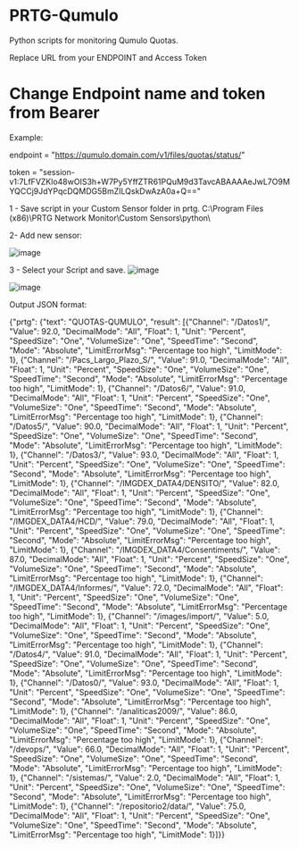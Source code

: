 # PRTG-Qumulo
Python scripts for monitoring Qumulo Quotas.

Replace URL from your ENDPOINT and Access Token

# Change Endpoint name and token from Bearer

Example:

endpoint = "https://qumulo.domain.com/v1/files/quotas/status/"

token = "session-v1:7LfFVZKlo48wOIS3h+W7Py5YffZTR61PQuM9d3TavcABAAAAeJwL7O9MYQCCj9JdYPqcDQMDG5BmZILQskDwAzA0a+Q=="

1 - Save script in your Custom Sensor folder in prtg.
C:\Program Files (x86)\PRTG Network Monitor\Custom Sensors\python\

2- Add new sensor:


  ![image](https://github.com/echu1985/PRTG-Qumulo/assets/47377572/90dcf22e-379f-4b2c-8cda-13052be83be5)



3 - Select your Script and save.
    ![image](https://github.com/echu1985/PRTG-Qumulo/assets/47377572/317a12e0-b3fc-4c60-9889-db5576d2d860)




![image](https://github.com/echu1985/PRTG-Qumulo/assets/47377572/d50d1eba-a87c-4afb-98a9-a7dffd391f81)


Output JSON format:

{"prtg": {"text": "QUOTAS-QUMULO", "result": [{"Channel": "/Datos1/", "Value": 92.0, "DecimalMode": "All", "Float": 1, "Unit": "Percent", "SpeedSize": "One", "VolumeSize": "One", "SpeedTime": "Second", "Mode": "Absolute", "LimitErrorMsg": "Percentage too high", "LimitMode": 1}, {"Channel": "/Pacs_Largo_Plazo_S/", "Value": 91.0, "DecimalMode": "All", "Float": 1, "Unit": "Percent", "SpeedSize": "One", "VolumeSize": "One", "SpeedTime": "Second", "Mode": "Absolute", "LimitErrorMsg": "Percentage too high", "LimitMode": 1}, {"Channel": "/Datos6/", "Value": 91.0, "DecimalMode": "All", "Float": 1, "Unit": "Percent", "SpeedSize": "One", "VolumeSize": "One", "SpeedTime": "Second", "Mode": "Absolute", "LimitErrorMsg": "Percentage too high", "LimitMode": 1}, {"Channel": "/Datos5/", "Value": 90.0, "DecimalMode": "All", "Float": 1, "Unit": "Percent", "SpeedSize": "One", "VolumeSize": "One", "SpeedTime": "Second", "Mode": "Absolute", "LimitErrorMsg": "Percentage too high", "LimitMode": 1}, {"Channel": "/Datos3/", "Value": 93.0, "DecimalMode": "All", "Float": 1, "Unit": "Percent", "SpeedSize": "One", "VolumeSize": "One", "SpeedTime": "Second", "Mode": "Absolute", "LimitErrorMsg": "Percentage too high", "LimitMode": 1}, {"Channel": "/IMGDEX_DATA4/DENSITO/", "Value": 82.0, "DecimalMode": "All", "Float": 1, "Unit": "Percent", "SpeedSize": "One", "VolumeSize": "One", "SpeedTime": "Second", "Mode": "Absolute", "LimitErrorMsg": "Percentage too high", "LimitMode": 1}, {"Channel": "/IMGDEX_DATA4/HCD/", "Value": 79.0, "DecimalMode": "All", "Float": 1, "Unit": "Percent", "SpeedSize": "One", "VolumeSize": "One", "SpeedTime": "Second", "Mode": "Absolute", "LimitErrorMsg": "Percentage too high", "LimitMode": 1}, {"Channel": "/IMGDEX_DATA4/Consentiments/", "Value": 87.0, "DecimalMode": "All", "Float": 1, "Unit": "Percent", "SpeedSize": "One", "VolumeSize": "One", "SpeedTime": "Second", "Mode": "Absolute", "LimitErrorMsg": "Percentage too high", "LimitMode": 1}, {"Channel": "/IMGDEX_DATA4/Informes/", "Value": 72.0, "DecimalMode": "All", "Float": 1, "Unit": "Percent", "SpeedSize": "One", "VolumeSize": "One", "SpeedTime": "Second", "Mode": "Absolute", "LimitErrorMsg": "Percentage too high", "LimitMode": 1}, {"Channel": "/images/import/", "Value": 5.0, "DecimalMode": "All", "Float": 1, "Unit": "Percent", "SpeedSize": "One", "VolumeSize": "One", "SpeedTime": "Second", "Mode": "Absolute", "LimitErrorMsg": "Percentage too high", "LimitMode": 1}, {"Channel": "/Datos4/", "Value": 91.0, "DecimalMode": "All", "Float": 1, "Unit": "Percent", "SpeedSize": "One", "VolumeSize": "One", "SpeedTime": "Second", "Mode": "Absolute", "LimitErrorMsg": "Percentage too high", "LimitMode": 1}, {"Channel": "/Datos0/", "Value": 93.0, "DecimalMode": "All", "Float": 1, "Unit": "Percent", "SpeedSize": "One", "VolumeSize": "One", "SpeedTime": "Second", "Mode": "Absolute", "LimitErrorMsg": "Percentage too high", "LimitMode": 1}, {"Channel": "/analiticas2009/", "Value": 86.0, "DecimalMode": "All", "Float": 1, "Unit": "Percent", "SpeedSize": "One", "VolumeSize": "One", "SpeedTime": "Second", "Mode": "Absolute", "LimitErrorMsg": "Percentage too high", "LimitMode": 1}, {"Channel": "/devops/", "Value": 66.0, "DecimalMode": "All", "Float": 1, "Unit": "Percent", "SpeedSize": "One", "VolumeSize": "One", "SpeedTime": "Second", "Mode": "Absolute", "LimitErrorMsg": "Percentage too high", "LimitMode": 1}, {"Channel": "/sistemas/", "Value": 2.0, "DecimalMode": "All", "Float": 1, "Unit": "Percent", "SpeedSize": "One", "VolumeSize": "One", "SpeedTime": "Second", "Mode": "Absolute", "LimitErrorMsg": "Percentage too high", "LimitMode": 1}, {"Channel": "/repositorio2/data/", "Value": 75.0, "DecimalMode": "All", "Float": 1, "Unit": "Percent", "SpeedSize": "One", "VolumeSize": "One", "SpeedTime": "Second", "Mode": "Absolute", "LimitErrorMsg": "Percentage too high", "LimitMode": 1}]}}
